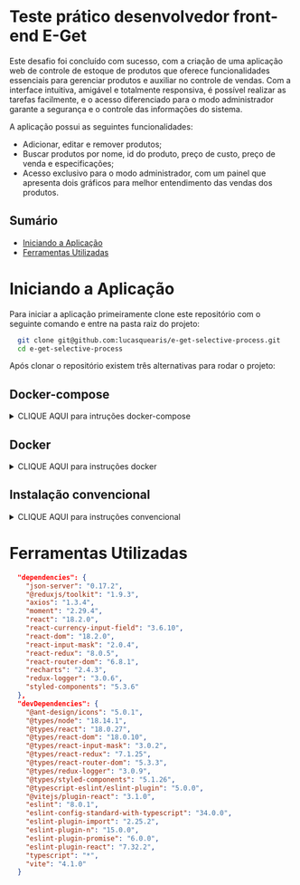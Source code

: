 # Teste prático desenvolvedor front-end E-Get

Este desafio foi concluído com sucesso, com a criação de uma aplicação web de controle de estoque de produtos que oferece funcionalidades essenciais para gerenciar produtos e auxiliar no controle de vendas. Com a interface intuitiva, amigável e totalmente responsiva, é possível realizar as tarefas facilmente, e o acesso diferenciado para o modo administrador garante a segurança e o controle das informações do sistema.

A aplicação possui as seguintes funcionalidades:

- Adicionar, editar e remover produtos;
- Buscar produtos por nome, id do produto, preço de custo, preço de venda e especificações;
- Acesso exclusivo para o modo administrador, com um painel que apresenta dois gráficos para melhor entendimento das vendas dos produtos.

## Sumário

- [Iniciando a Aplicação](#initApp)
- [Ferramentas Utilizadas](#frameworks)

# <a name="initApp"></a> Iniciando a Aplicação

Para iniciar a aplicação primeiramente clone este repositório com o seguinte comando e entre na pasta raiz do projeto:

```bash
  git clone git@github.com:lucasquearis/e-get-selective-process.git
  cd e-get-selective-process
```

Após clonar o repositório existem três alternativas para rodar o projeto:

## Docker-compose

<details><summary>CLIQUE AQUI para intruções docker-compose</summary>
<hr>

Apenas utilize o comando a seguir e veja a mágica acontecer 😁

```bash
   docker-compose up -d
```

Acesse o front-end através desse link:
<http://localhost:3000/>

Acesse o back-end através desse link:
<http://localhost:8080/>

</details>

## Docker

<details><summary>CLIQUE AQUI para instruções docker</summary>
<hr>

Estando na pasta raiz do projeto, use os seguintes comandos para entrar no diretório do back-end, montar a imagem docker e subir o container:

```bash
   cd back-end
   yarn docker-image
   yarn docker-container
```

Com o container online você pode acessar a api através desse link:
<http://localhost:8080/>

Agora basta voltar para o diretório raiz e repetir o processo no diretório do front-end:

```bash
   cd ..
   cd front-end
   yarn docker-image
   yarn docker-container
```

Acesse o front-end através desse link:
<http://localhost:3000/>

</details>

## Instalação convencional

<details><summary>CLIQUE AQUI para instruções convencional</summary>
<hr>

Estando na pasta raiz do projeto, use os seguintes comandos para entrar no diretório do back-end, instalar as dependências e iniciá-lo:

```bash
   cd back-end
   yarn
   yarn start
```

Com o back-end online você pode acessar a api através desse link:
<http://localhost:8080/>

Abra outro terminal para subir o front-end, entre no repositório raiz do projeto, instale todas as dependências e inicie:

```bash
   cd front-end
   yarn
   yarn start
```

Com o back-end iniciado acesse o front-end através desse link:
<http://localhost:3000/>

</details>

# <a name="frameworks"></a> Ferramentas Utilizadas

```json
  "dependencies": {
    "json-server": "0.17.2",
    "@reduxjs/toolkit": "1.9.3",
    "axios": "1.3.4",
    "moment": "2.29.4",
    "react": "18.2.0",
    "react-currency-input-field": "3.6.10",
    "react-dom": "18.2.0",
    "react-input-mask": "2.0.4",
    "react-redux": "8.0.5",
    "react-router-dom": "6.8.1",
    "recharts": "2.4.3",
    "redux-logger": "3.0.6",
    "styled-components": "5.3.6"
  },
  "devDependencies": {
    "@ant-design/icons": "5.0.1",
    "@types/node": "18.14.1",
    "@types/react": "18.0.27",
    "@types/react-dom": "18.0.10",
    "@types/react-input-mask": "3.0.2",
    "@types/react-redux": "7.1.25",
    "@types/react-router-dom": "5.3.3",
    "@types/redux-logger": "3.0.9",
    "@types/styled-components": "5.1.26",
    "@typescript-eslint/eslint-plugin": "5.0.0",
    "@vitejs/plugin-react": "3.1.0",
    "eslint": "8.0.1",
    "eslint-config-standard-with-typescript": "34.0.0",
    "eslint-plugin-import": "2.25.2",
    "eslint-plugin-n": "15.0.0",
    "eslint-plugin-promise": "6.0.0",
    "eslint-plugin-react": "7.32.2",
    "typescript": "*",
    "vite": "4.1.0"
  }
```
